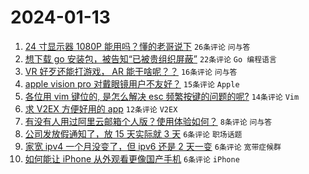 # 2024-01-13

1. [24 寸显示器 1080P 能用吗？懂的老哥说下](https://www.v2ex.com/t/1008267) `26条评论` `问与答`
1. [想下载 go 安装包，被告知“已被贵组织屏蔽”](https://www.v2ex.com/t/1008273) `22条评论` `Go 编程语言`
1. [VR 好歹还能打游戏， AR 能干啥呢？？](https://www.v2ex.com/t/1008263) `16条评论` `问与答`
1. [apple vision pro 对戴眼镜用户不友好？](https://www.v2ex.com/t/1008265) `15条评论` `Apple`
1. [各位用 vim 键位的, 是怎么解决 esc 频繁按键的问题的呢?](https://www.v2ex.com/t/1008294) `14条评论` `Vim`
1. [求 V2EX 方便好用的 app](https://www.v2ex.com/t/1008286) `12条评论` `V2EX`
1. [有没有人用过阿里云邮箱个人版？使用体验如何？](https://www.v2ex.com/t/1008290) `8条评论` `问与答`
1. [公司发放假通知了，放 15 天实际就 3 天](https://www.v2ex.com/t/1008281) `6条评论` `职场话题`
1. [家宽 ipv4 一个月没变了，但 ipv6 还是 2 天一变](https://www.v2ex.com/t/1008279) `6条评论` `宽带症候群`
1. [如何能让 iPhone 从外观看更像国产手机](https://www.v2ex.com/t/1008276) `6条评论` `iPhone`
